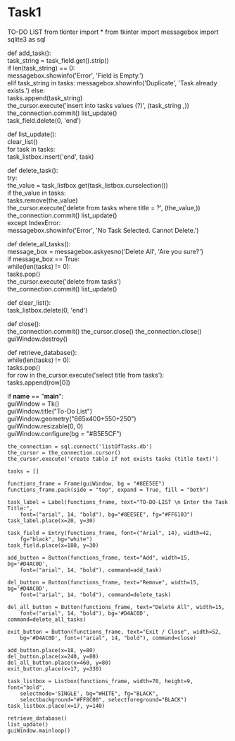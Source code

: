 # Task1
TO-DO LIST
from tkinter import *
from tkinter import messagebox
import sqlite3 as sql

def add_task():  
    task_string = task_field.get().strip()  
    if len(task_string) == 0:  
        messagebox.showinfo('Error', 'Field is Empty.')  
    elif task_string in tasks:
        messagebox.showinfo('Duplicate', 'Task already exists.')
    else:    
        tasks.append(task_string)   
        the_cursor.execute('insert into tasks values (?)', (task_string ,))    
        the_connection.commit()
        list_update()    
        task_field.delete(0, 'end')  
    
def list_update():    
    clear_list()    
    for task in tasks:    
        task_listbox.insert('end', task)  
  
def delete_task():  
    try:  
        the_value = task_listbox.get(task_listbox.curselection())    
        if the_value in tasks:  
            tasks.remove(the_value)    
            the_cursor.execute('delete from tasks where title = ?', (the_value,))
            the_connection.commit()
            list_update()   
    except IndexError:   
        messagebox.showinfo('Error', 'No Task Selected. Cannot Delete.')        
  
def delete_all_tasks():  
    message_box = messagebox.askyesno('Delete All', 'Are you sure?')  
    if message_box == True:    
        while(len(tasks) != 0):    
            tasks.pop()    
        the_cursor.execute('delete from tasks')   
        the_connection.commit()
        list_update()  
   
def clear_list():   
    task_listbox.delete(0, 'end')  
  
def close():    
    the_connection.commit()
    the_cursor.close()
    the_connection.close()
    guiWindow.destroy()
    
def retrieve_database():    
    while(len(tasks) != 0):    
        tasks.pop()    
    for row in the_cursor.execute('select title from tasks'):    
        tasks.append(row[0])  
   
if __name__ == "__main__":   
    guiWindow = Tk()   
    guiWindow.title("To-Do List")  
    guiWindow.geometry("665x400+550+250")   
    guiWindow.resizable(0, 0)  
    guiWindow.configure(bg = "#B5E5CF")  
   
    the_connection = sql.connect('listOfTasks.db')   
    the_cursor = the_connection.cursor()   
    the_cursor.execute('create table if not exists tasks (title text)')  
    
    tasks = []  
        
    functions_frame = Frame(guiWindow, bg = "#8EE5EE") 
    functions_frame.pack(side = "top", expand = True, fill = "both")  
  
    task_label = Label(functions_frame, text="TO-DO-LIST \n Enter the Task Title:",
        font=("arial", 14, "bold"), bg="#8EE5EE", fg="#FF6103")    
    task_label.place(x=20, y=30)  
        
    task_field = Entry(functions_frame, font=("Arial", 14), width=42,
        fg="black", bg="white")    
    task_field.place(x=180, y=30)  
    
    add_button = Button(functions_frame, text="Add", width=15, bg='#D4AC0D',
        font=("arial", 14, "bold"), command=add_task)  
    
    del_button = Button(functions_frame, text="Remove", width=15, bg='#D4AC0D',
        font=("arial", 14, "bold"), command=delete_task)  
    
    del_all_button = Button(functions_frame, text="Delete All", width=15,
        font=("arial", 14, "bold"), bg='#D4AC0D', command=delete_all_tasks)  
    
    exit_button = Button(functions_frame, text="Exit / Close", width=52,
        bg='#D4AC0D', font=("arial", 14, "bold"), command=close)    
    
    add_button.place(x=18, y=80)  
    del_button.place(x=240, y=80)  
    del_all_button.place(x=460, y=80)  
    exit_button.place(x=17, y=330)  
    
    task_listbox = Listbox(functions_frame, width=70, height=9, font="bold",
        selectmode='SINGLE', bg="WHITE", fg="BLACK",
        selectbackground="#FF8C00", selectforeground="BLACK")    
    task_listbox.place(x=17, y=140)  
    
    retrieve_database()  
    list_update()    
    guiWindow.mainloop()

